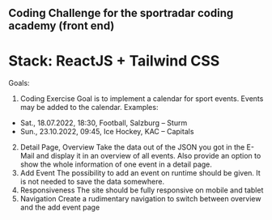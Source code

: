 ## Coding Challenge for the sportradar coding academy (front end)

# Stack: ReactJS + Tailwind CSS

Goals:
1. Coding Exercise
Goal is to implement a calendar for sport events. Events may be added to the calendar.
Examples:
- Sat., 18.07.2022, 18:30, Football, Salzburg – Sturm
- Sun., 23.10.2022, 09:45, Ice Hockey, KAC – Capitals
2. Detail Page, Overview
Take the data out of the JSON you got in the E-Mail and display it in an overview of all events.
Also provide an option to show the whole information of one event in a detail page.
3. Add Event
The possibility to add an event on runtime should be given. It is not needed to save the data
somewhere.
4. Responsiveness
The site should be fully responsive on mobile and tablet
5. Navigation
Create a rudimentary navigation to switch between overview and the add event page
